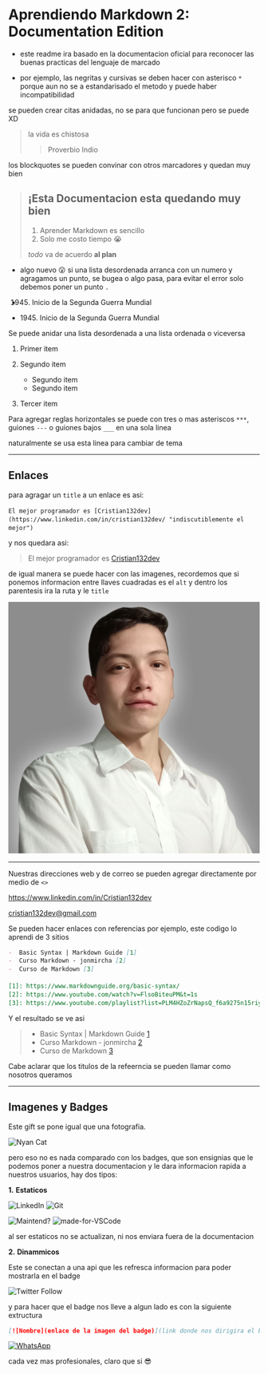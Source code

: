 # **Aprendiendo Markdown 2: Documentation Edition**

- este readme ira basado en la documentacion oficial para reconocer las buenas practicas del lenguaje de marcado

- por ejemplo, las negritas y cursivas se deben hacer con asterisco `*` porque aun no se a estandarisado el metodo y puede haber incompatibilidad

se pueden crear citas anidadas, no se para que funcionan pero se puede XD

> la vida es chistosa
>
> > Proverbio Indio

los blockquotes se pueden convinar con otros marcadores y quedan muy bien

> ## ¡Esta Documentacion esta quedando muy bien
>
> 1. Aprender Markdown es sencillo
> 2. Solo me costo tiempo :sob:
>
> _todo_ va de acuerdo **al plan**

- algo nuevo :open_mouth: si una lista desordenada arranca con un numero y agragamos un punto, se bugea o algo pasa, para evitar el error solo debemos poner un punto `.`

- 1945. Inicio de la Segunda Guerra Mundial

- 1945\. Inicio de la Segunda Guerra Mundial

Se puede anidar una lista desordenada a una lista ordenada o viceversa

1. Primer item
2. Segundo item
   - Segundo item
   - Segundo item

3. Tercer item

Para agregar reglas horizontales se puede con tres o mas asteriscos `***`, guiones `---` o guiones bajos `___` en una sola linea

naturalmente se usa esta linea para cambiar de tema

---

## Enlaces

para agragar un `title` a un enlace es asi:

`El mejor programador es [Cristian132dev](https://www.linkedin.com/in/cristian132dev/ "indiscutiblemente el mejor")`

y nos quedara asi:

> El mejor programador es [Cristian132dev](https://www.linkedin.com/in/cristian132dev/ "indiscutiblemente el mejor")

de igual manera se puede hacer con las imagenes, recordemos que si ponemos informacion entre llaves cuadradas es el `alt` y dentro los parentesis ira la ruta y le `title`

![Foto del Sujeto :sunglasses:](IMG_20220718_140517.jpg "Admiralo, es gratis!!!")

---

Nuestras direcciones web y de correo se pueden agregar directamente por medio de `<>`

<https://www.linkedin.com/in/Cristian132dev>

<cristian132dev@gmail.com>

Se pueden hacer enlaces con referencias por ejemplo, este codigo lo aprendi de 3 sitios

```markdown
-  Basic Syntax | Markdown Guide [1]
-  Curso Markdown - jonmircha [2]
-  Curso de Markdown [3]

[1]: https://www.markdownguide.org/basic-syntax/
[2]: https://www.youtube.com/watch?v=FlsoBiteuPM&t=1s
[3]: https://www.youtube.com/playlist?list=PLM4HZoZrNapsQ_f6a9275n15riyr-2AnQ
```

Y el resultado se ve asi

> - Basic Syntax | Markdown Guide [1]
> - Curso Markdown - jonmircha [2]
> - Curso de Markdown [3]

[1]: https://www.markdownguide.org/basic-syntax/
[2]: https://www.youtube.com/watch?v=FlsoBiteuPM&t=1s
[3]: https://www.youtube.com/playlist?list=PLM4HZoZrNapsQ_f6a9275n15riyr-2AnQ

Cabe aclarar que los titulos de la refeerncia se pueden llamar como nosotros queramos

---

## Imagenes y Badges

Este gift se pone igual que una fotografia.

![Nyan Cat](https://s3-eu-west-3.amazonaws.com/web-magazines/entornos/deployment/visavis/wp-content/uploads/2021/02/22165306/ddba22b-2fad9d00-1d3f-4ec8-a65d-199a09dfa4e1.gi "El mejor virus del mundo")

pero eso no es nada comparado con los badges, que son ensignias que le podemos poner a nuestra documentacion y le dara informacion rapida a nuestros usuarios, hay dos tipos:

**1.** **Estaticos**

![LinkedIn](https://img.shields.io/badge/linkedin-%230077B5.svg?style=for-the-badge&logo=linkedin&logoColor=white)   ![Git](https://img.shields.io/badge/git-%23F05033.svg?style=for-the-badge&logo=git&logoColor=white)

![Maintend?](https://img.shields.io/badge/Maintained%3F-yes-green.svg) ![made-for-VSCode](https://img.shields.io/badge/Made%20for-VSCode-1f425f.svg)

al ser estaticos no se actualizan, ni nos enviara fuera de la documentacion

**2.** **Dinammicos**

Este se conectan a una api que les refresca informacion para poder mostrarla en el badge

![Twitter Follow](https://img.shields.io/twitter/follow/Cristian132pro?style=social)

y para hacer que el badge nos lleve a algun lado es con la siguiente extructura

```markdown
[![Nombre](enlace de la imagen del badge)](link donde nos dirigira el badge)
```

[![WhatsApp](https://img.shields.io/badge/WhatsApp-25D366?style=for-the-badge&logo=whatsapp&logoColor=white)](https://wa.me/573115076487 "enlace")

cada vez mas profesionales, claro que si :sunglasses:
